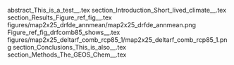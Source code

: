 abstract_This_is_a_test__.tex
section_Introduction_Short_lived_climate__.tex
section_Results_Figure_ref_fig__.tex
figures/map2x25_drfde_annmean/map2x25_drfde_annmean.png
Figure_ref_fig_drfcomb85_shows__.tex
figures/map2x25_deltarf_comb_rcp85_1/map2x25_deltarf_comb_rcp85_1.png
section_Conclusions_This_is_also__.tex
section_Methods_The_GEOS_Chem__.tex